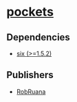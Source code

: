 # [pockets](https://pypi.org/project/pockets)

## Dependencies
- [six (>=1.5.2)](packages/s/six.md)



## Publishers
- [RobRuana](https://pypi.org/user/RobRuana)


